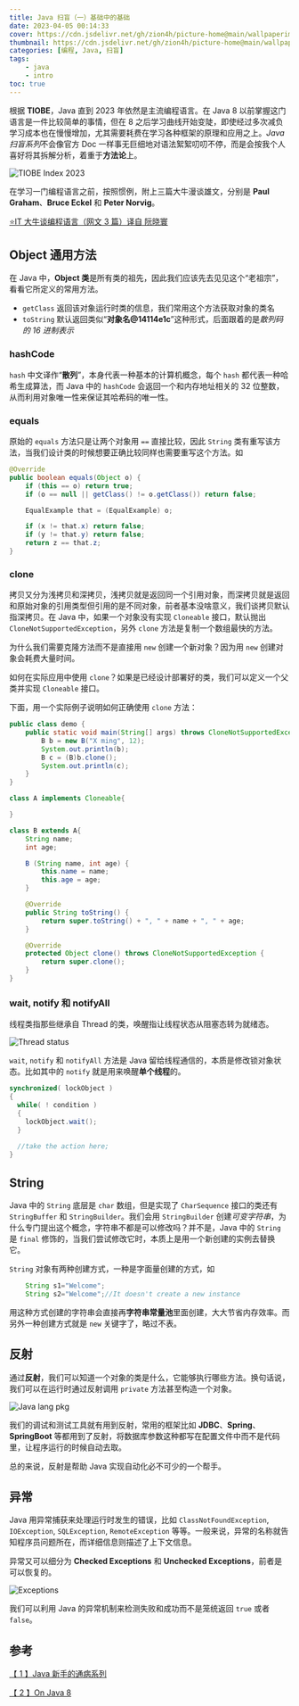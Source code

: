 ```yaml
---
title: Java 扫盲（一）基础中的基础
date: 2023-04-05 00:14:33
cover: https://cdn.jsdelivr.net/gh/zion4h/picture-home@main/wallpaperimg1006.jpg
thumbnail: https://cdn.jsdelivr.net/gh/zion4h/picture-home@main/wallpaperimg1006.jpg
categories: [编程, Java, 扫盲]
tags:
    - java
    - intro
toc: true
---
```

根据 **TIOBE**，Java 直到 2023 年依然是主流编程语言。在 Java 8 以前掌握这门语言是一件比较简单的事情，但在 8 之后学习曲线开始变陡，即使经过多次减负学习成本也在慢慢增加，尤其需要耗费在学习各种框架的原理和应用之上。*Java 扫盲系列*不会像官方 Doc 一样事无巨细地对语法絮絮叨叨不停，而是会按我个人喜好将其拆解分析，着重于**方法论**上。
<!-- more -->

![TIOBE Index 2023](https://cdn.jsdelivr.net/gh/zion4h/picture-home@main/TIOB-2023.png)

在学习一门编程语言之前，按照惯例，附上三篇大牛漫谈雄文，分别是 **Paul Graham**、**Bruce Eckel** 和 **Peter Norvig**。

[⭐IT 大牛谈编程语言（网文 3 篇）译自 阮晓寰](https://program-think.blogspot.com/2012/05/weekly-share-5.html)

## Object 通用方法

在 Java 中，**Object 类**是所有类的祖先，因此我们应该先去见见这个“老祖宗”，看看它所定义的常用方法。

- `getClass` 返回该对象运行时类的信息，我们常用这个方法获取对象的类名
- `toString` 默认返回类似“**对象名@14114e1c**”这种形式，后面跟着的是*散列码的 16 进制表示*

### hashCode

`hash` 中文译作“**散列**”，本身代表一种基本的计算机概念，每个 `hash` 都代表一种哈希生成算法，而 Java 中的 `hashCode` 会返回一个和内存地址相关的 32 位整数，从而利用对象唯一性来保证其哈希码的唯一性。

### equals

原始的 `equals` 方法只是让两个对象用 `==` 直接比较，因此 `String` 类有重写该方法，当我们设计类的时候想要正确比较同样也需要重写这个方法。如

```java
@Override
public boolean equals(Object o) {
    if (this == o) return true;
    if (o == null || getClass() != o.getClass()) return false;

    EqualExample that = (EqualExample) o;

    if (x != that.x) return false;
    if (y != that.y) return false;
    return z == that.z;
}
```

### clone

拷贝又分为浅拷贝和深拷贝，浅拷贝就是返回同一个引用对象，而深拷贝就是返回和原始对象的引用类型但引用的是不同对象，前者基本没啥意义，我们谈拷贝默认指深拷贝。在 Java 中，如果一个对象没有实现 `Cloneable` 接口，默认抛出 `CloneNotSupportedException`，另外 `clone` 方法是复制一个数组最快的方法。

为什么我们需要克隆方法而不是直接用 `new` 创建一个新对象？因为用 `new` 创建对象会耗费大量时间。

如何在实际应用中使用 `clone`？如果是已经设计部署好的类，我们可以定义一个父类并实现 `Cloneable` 接口。

下面，用一个实际例子说明如何正确使用 `clone` 方法：

```java
public class demo {
    public static void main(String[] args) throws CloneNotSupportedException {
        B b = new B("X ming", 12);
        System.out.println(b);
        B c = (B)b.clone();
        System.out.println(c);
    }
}

class A implements Cloneable{

}

class B extends A{
    String name;
    int age;

    B (String name, int age) {
        this.name = name;
        this.age = age;
    }

    @Override
    public String toString() {
        return super.toString() + ", " + name + ", " + age;
    }

    @Override
    protected Object clone() throws CloneNotSupportedException {
        return super.clone();
    }
}
```

### wait, notify 和 notifyAll

线程类指那些继承自 Thread 的类，唤醒指让线程状态从阻塞态转为就绪态。

![Thread status](https://cdn.jsdelivr.net/gh/zion4h/picture-home@main/thread-status.png)

`wait`, `notify` 和 `notifyAll` 方法是 Java 留给线程通信的，本质是修改锁对象状态。比如其中的 `notify` 就是用来唤醒**单个线程**的。

```java
synchronized( lockObject )
{ 
  while( ! condition )
  { 
    lockObject.wait();
  }
   
  //take the action here;
}
```

## String

Java 中的 `String` 底层是 `char` 数组，但是实现了 `CharSequence` 接口的类还有 `StringBuffer` 和 `StringBuilder`。我们会用 `StringBuilder` 创建*可变字符串*，为什么专门提出这个概念，字符串不都是可以修改吗？并不是，Java 中的 `String` 是 `final` 修饰的，当我们尝试修改它时，本质上是用一个新创建的实例去替换它。

`String` 对象有两种创建方式，一种是字面量创建的方式，如

```java
    String s1="Welcome";  
    String s2="Welcome";//It doesn't create a new instance  
```

用这种方式创建的字符串会直接再**字符串常量池**里面创建，大大节省内存效率。而另外一种创建方式就是 `new` 关键字了，略过不表。

## 反射

通过**反射**，我们可以知道一个对象的类是什么，它能够执行哪些方法。换句话说，我们可以在运行时通过反射调用 `private` 方法甚至构造一个对象。

![Java lang pkg](https://cdn.jsdelivr.net/gh/zion4h/picture-home@main/javalang.png)

我们的调试和测试工具就有用到反射，常用的框架比如 **JDBC**、**Spring**、**SpringBoot** 等都用到了反射，将数据库参数这种都写在配置文件中而不是代码里，让程序运行的时候自动去取。

总的来说，反射是帮助 Java 实现自动化必不可少的一个帮手。

## 异常

Java 用异常捕获来处理运行时发生的错误，比如 `ClassNotFoundException`, `IOException`, `SQLException`, `RemoteException` 等等。一般来说，异常的名称就告知程序员问题所在，而详细信息则描述了上下文信息。

异常又可以细分为 **Checked Exceptions** 和 **Unchecked Exceptions**，前者是可以恢复的。

![Exceptions](https://cdn.jsdelivr.net/gh/zion4h/picture-home@main/exception-java.jpg)

我们可以利用 Java 的异常机制来检测失败和成功而不是笼统返回 `true` 或者 `false`。

## 参考

[【 1 】Java 新手的通病系列](https://program-think.blogspot.com/2009/01/defect-of-java-beginner-0-overview.html)

[【 2 】On Java 8](https://m.ituring.com.cn/book/2935)
